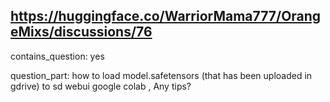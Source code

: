 ## https://huggingface.co/WarriorMama777/OrangeMixs/discussions/76

contains_question: yes

question_part: how to load model.safetensors (that has been uploaded in gdrive) to sd webui google colab , Any tips?